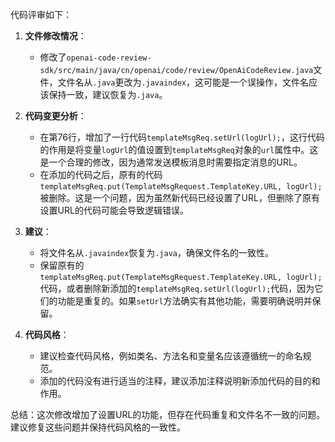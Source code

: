 代码评审如下：

1. **文件修改情况**：
   - 修改了`openai-code-review-sdk/src/main/java/cn/openai/code/review/OpenAiCodeReview.java`文件，文件名从`.java`更改为`.javaindex`，这可能是一个误操作，文件名应该保持一致，建议恢复为`.java`。

2. **代码变更分析**：
   - 在第76行，增加了一行代码`templateMsgReq.setUrl(logUrl);`，这行代码的作用是将变量`logUrl`的值设置到`templateMsgReq`对象的`url`属性中。这是一个合理的修改，因为通常发送模板消息时需要指定消息的URL。
   - 在添加的代码之后，原有的代码`templateMsgReq.put(TemplateMsgRequest.TemplateKey.URL, logUrl);`被删除。这是一个问题，因为虽然新代码已经设置了URL，但删除了原有设置URL的代码可能会导致逻辑错误。

3. **建议**：
   - 将文件名从`.javaindex`恢复为`.java`，确保文件名的一致性。
   - 保留原有的`templateMsgReq.put(TemplateMsgRequest.TemplateKey.URL, logUrl);`代码，或者删除新添加的`templateMsgReq.setUrl(logUrl);`代码，因为它们的功能是重复的。如果`setUrl`方法确实有其他功能，需要明确说明并保留。

4. **代码风格**：
   - 建议检查代码风格，例如类名、方法名和变量名应该遵循统一的命名规范。
   - 添加的代码没有进行适当的注释，建议添加注释说明新添加代码的目的和作用。

总结：这次修改增加了设置URL的功能，但存在代码重复和文件名不一致的问题。建议修复这些问题并保持代码风格的一致性。
